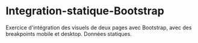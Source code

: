 # Integration-statique-Bootstrap

Exercice d'intégration des visuels de deux pages avec Bootstrap, avec des breakpoints mobile et desktop. Données statiques.